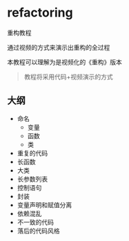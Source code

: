 # refactoring

重构教程

通过视频的方式来演示出重构的全过程

本教程可以理解为是视频化的《重构》版本

> 教程将采用代码+视频演示的方式

## 大纲

- 命名
  - 变量
  - 函数
  - 类
- 重复的代码
- 长函数
- 大类
- 长参数列表
- 控制语句
- 封装
- 变量声明和赋值分离
- 依赖混乱
- 不一致的代码
- 落后的代码风格
